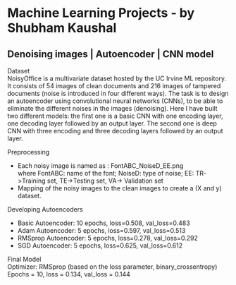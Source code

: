 # Machine Learning Projects - by Shubham Kaushal

## Denoising images | Autoencoder | CNN model
Dataset <br>
NoisyOffice is a multivariate dataset hosted by the UC Irvine ML repository. It consists of 54 images of clean documents and 216 images of tampered documents (noise is introduced in four different ways). The task is to design an autoencoder using convolutional neural networks (CNNs), to be able to eliminate the different noises in the images (denoising). Here I have built two different models: the first one is a basic CNN with one encoding layer, one decoding layer followed by an output layer. The second one is deep CNN with three encoding and three decoding layers followed by an output layer.

Preprocessing <br>
<ul>
  <li>Each noisy image is named as :	FontABC_NoiseD_EE.png <br>
where FontABC: name of the font; NoiseD: type of noise; EE: TR->Training set, TE->Testing set, VA-> Validation set
  <li>Mapping of the noisy images to the clean images to create a (X and y) dataset.
</ul>

Developing Autoencoders
<ul>
  <li>Basic Autoencoder:    10 epochs, loss=0.508, val_loss=0.483
  <li>Adam Autoencoder:     5 epochs, loss=0.597, val_loss=0.513
  <li>RMSprop Autoencoder:  5 epochs, loss=0.278, val_loss=0.292
  <li>SGD Autoencoder:      5 epochs, loss=0.625, val_loss=0.612
</ul>

Final Model <br>
Optimizer: RMSprop (based on the loss parameter, binary_crossentropy) <br>
Epochs = 10, loss = 0.134, val_loss = 0.144

<!-- 
For more improvements <br>
<ul>
  <li>More Training data
  <li>Data Augmentation
  <li>More complex/deeper model
  <li>Other Optimizers
-->
